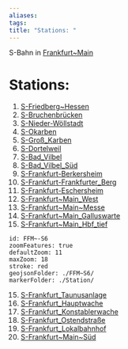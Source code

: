 ```yaml
---
aliases: 
tags: 
title: "Stations: "
---
```

S-Bahn in [Frankfurt~Main](geo/Continent/Europe/Germany/West/Hessen/City/Frankfurt~Main.md) 

# Stations: 
1) [S-Friedberg~Hessen](geo/Continent/Europe/Germany/West/Hessen/City/Frankfurt~Main/Station/S-Friedberg~Hessen.md) 
2) [S-Bruchenbrücken](geo/Continent/Europe/Germany/West/Hessen/City/Frankfurt~Main/Station/S-Bruchenbr%C3%BCcken.md) 
3) [S-Nieder-Wöllstadt](geo/Continent/Europe/Germany/West/Hessen/City/Frankfurt~Main/Station/S-Nieder-W%C3%B6llstadt.md) 
4) [S-Okarben](geo/Continent/Europe/Germany/West/Hessen/City/Frankfurt~Main/Station/S-Okarben.md) 
5) [S-Groß_Karben](geo/Continent/Europe/Germany/West/Hessen/City/Frankfurt~Main/Station/S-Gro%C3%9F_Karben.md) 
6) [S-Dortelweil](geo/Continent/Europe/Germany/West/Hessen/City/Frankfurt~Main/Station/S-Dortelweil.md) 
7) [S-Bad_Vilbel](geo/Continent/Europe/Germany/West/Hessen/City/Frankfurt~Main/Station/S-Bad_Vilbel.md) 
7) [S-Bad_Vilbel_Süd](geo/Continent/Europe/Germany/West/Hessen/City/Frankfurt~Main/Station/S-Bad_Vilbel_S%C3%BCd.md) 
8) [S-Frankfurt-Berkersheim](geo/Continent/Europe/Germany/West/Hessen/City/Frankfurt~Main/Station/S-Frankfurt-Berkersheim.md) 
9) [S-Frankfurt-Frankfurter_Berg](geo/Continent/Europe/Germany/West/Hessen/City/Frankfurt~Main/Station/S-Frankfurt-Frankfurter_Berg.md) 
10) [S-Frankfurt-Eschersheim](geo/Continent/Europe/Germany/West/Hessen/City/Frankfurt~Main/Station/S-Frankfurt-Eschersheim.md) 
11) [S-Frankfurt~Main_West](geo/Continent/Europe/Germany/West/Hessen/City/Frankfurt~Main/Station/S-Frankfurt~Main_West.md) 
12) [S-Frankfurt~Main~Messe](geo/Continent/Europe/Germany/West/Hessen/City/Frankfurt~Main/Station/S-Frankfurt~Main~Messe.md) 
13) [S-Frankfurt~Main_Galluswarte](geo/Continent/Europe/Germany/West/Hessen/City/Frankfurt~Main/Station/S-Frankfurt~Main_Galluswarte.md) 
14) [S-Frankfurt~Main_Hbf_tief](geo/Continent/Europe/Germany/West/Hessen/City/Frankfurt~Main/Station/S-Frankfurt~Main_Hbf_tief.md) 

```leaflet
id: FFM~-S6
zoomFeatures: true 
defaultZoom: 11 
maxZoom: 18
stroke: red
geojsonFolder: ./FFM~S6/
markerFolder: ./Station/
```

15) [S-Frankfurt_Taunusanlage](geo/Continent/Europe/Germany/West/Hessen/City/Frankfurt~Main/Station/S-Frankfurt_Taunusanlage.md) 
16) [S-Frankfurt_Hauptwache](geo/Continent/Europe/Germany/West/Hessen/City/Frankfurt~Main/Station/S-Frankfurt_Hauptwache.md) 
17) [S-Frankfurt_Konstablerwache](geo/Continent/Europe/Germany/West/Hessen/City/Frankfurt~Main/Station/S-Frankfurt_Konstablerwache.md) 
18) [S-Frankfurt_Ostendstraße](geo/Continent/Europe/Germany/West/Hessen/City/Frankfurt~Main/Station/S-Frankfurt_Ostendstra%C3%9Fe.md) 
19) [S-Frankfurt_Lokalbahnhof](geo/Continent/Europe/Germany/West/Hessen/City/Frankfurt~Main/Station/S-Frankfurt_Lokalbahnhof.md) 
20) [S-Frankfurt~Main~Süd](geo/Continent/Europe/Germany/West/Hessen/City/Frankfurt~Main/Station/S-Frankfurt~Main~S%C3%BCd.md) 



